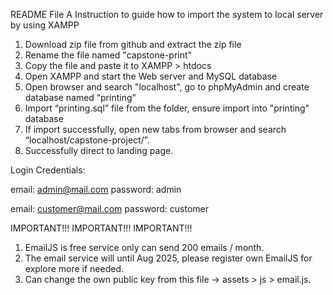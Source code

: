README File
A Instruction to guide how to import the system to local server by using XAMPP

1. Download zip file from github and extract the zip file
2. Rename the file named "capstone-print"
3. Copy the file and paste it to XAMPP > htdocs
4. Open XAMPP and start the Web server and MySQL database
5. Open browser and search "localhost", go to phpMyAdmin and create database named “printing”
6. Import “printing.sql” file from the folder, ensure import into "printing" database
7. If import successfully, open new tabs from browser and search “localhost/capstone-project/”.
8. Successfully direct to landing page.

Login Credentials:

email: admin@mail.com
password: admin

email: customer@mail.com
password: customer

IMPORTANT!!! IMPORTANT!!! IMPORTANT!!!
1. EmailJS is free service only can send 200 emails / month.
2. The email service will until Aug 2025, please register own EmailJS for explore more if needed.
3. Can change the own public key from this file -> assets > js > email.js.
